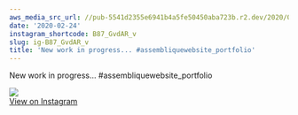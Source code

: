 ```yaml
---
aws_media_src_url: //pub-5541d2355e6941b4a5fe50450aba723b.r2.dev/2020/02/2020-02-24_05-06-30_UTC.jpg
date: '2020-02-24'
instagram_shortcode: B87_GvdAR_v
slug: ig-B87_GvdAR_v
title: 'New work in progress... #assembliquewebsite_portfolio'
---
```


New work in progress... #assembliquewebsite\_portfolio 

![](//pub-5541d2355e6941b4a5fe50450aba723b.r2.dev/2020/02/2020-02-24_05-06-30_UTC.jpg)   
[View on Instagram](https://www.instagram.com/p/B87_GvdAR_v/)